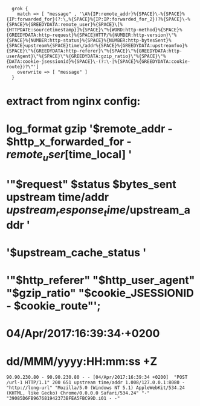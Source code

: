 
```
  grok {
    match => [ "message" , '\A%{IP:remote_addr}%{SPACE}\-%{SPACE}%{IP:forwarded_for}(?:\,%{SPACE}%{IP:IP:forwarded_for_2})?%{SPACE}\-%{SPACE}%{GREEDYDATA:remote_user}%{SPACE}\[%{HTTPDATE:sourcetimestamp}]%{SPACE}\"%{WORD:http-method}%{SPACE}%{GREEDYDATA:http-request}%{SPACE}HTTP/%{NUMBER:http-version}\"%{SPACE}%{NUMBER:http-status}%{SPACE}%{NUMBER:http-bytesSent}%{SPACE}upstream%{SPACE}time\/addr%{SPACE}%{GREEDYDATA:upstreamfoo}%{SPACE}\"%{GREEDYDATA:http-referer}\"%{SPACE}\"%{GREEDYDATA:http-userAgent}\"%{SPACE}\"%{GREEDYDATA:gzip_ratio}\"%{SPACE}\"%{DATA:cookie-jsessionid}%{SPACE}\-(?:\-|%{SPACE}%{GREEDYDATA:cookie-route})?\"']
    overwrite => [ "message" ]
  }
```

# extract from nginx config:
#
#   log_format gzip '$remote_addr - $http_x_forwarded_for - $remote_user [$time_local]  '
#                    '"$request" $status $bytes_sent upstream time/addr $upstream_response_time/$upstream_addr '
#                    '$upstream_cache_status '
#                    '"$http_referer" "$http_user_agent" "$gzip_ratio" "$cookie_JSESSIONID - $cookie_route"';
#
#   04/Apr/2017:16:39:34·+0200
#   dd/MMM/yyyy:HH:mm:ss +Z



```
90.90.230.80 - 90.90.230.80 - - [04/Apr/2017:16:39:34 +0200]  "POST /url-1 HTTP/1.1" 200 651 upstream time/addr 1.008/127.0.0.1:8080 - "http://long-url" "Mozilla/5.0 (Windows NT 5.1) AppleWebKit/534.24 (KHTML, like Gecko) Chrome/0.0.0.0 Safari/534.24" "-" "39085D6FB967681942373BFEA5FBC99D.i01 - -"
```

